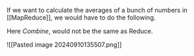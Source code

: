 If we want to calculate the averages of a bunch of numbers in [[MapReduce]], we would have to do the following.

Here *Combine*, would not be the same as Reduce. 

![[Pasted image 20240910135507.png]]
